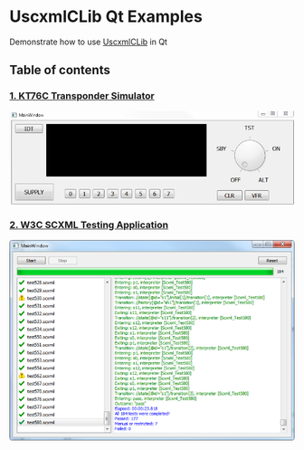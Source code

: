 # UscxmlCLib Qt Examples
Demonstrate how to use [UscxmlCLib](https://github.com/alexzhornyak/UscxmlCLib) in Qt

## Table of contents

### [1. KT76C Transponder Simulator](https://github.com/alexzhornyak/UscxmlCLib/tree/master/Examples/Qt/KT76CSim)
![KT76C](https://github.com/alexzhornyak/UscxmlCLib/blob/master/Examples/Images/KT76C_App_Qt.gif)

### [2. W3C SCXML Testing Application](https://github.com/alexzhornyak/UscxmlCLib/tree/master/Examples/Qt/TesterW3C)
![Tester](https://github.com/alexzhornyak/UscxmlCLib/blob/master/Examples/Images/TesterW3CQt.png)
